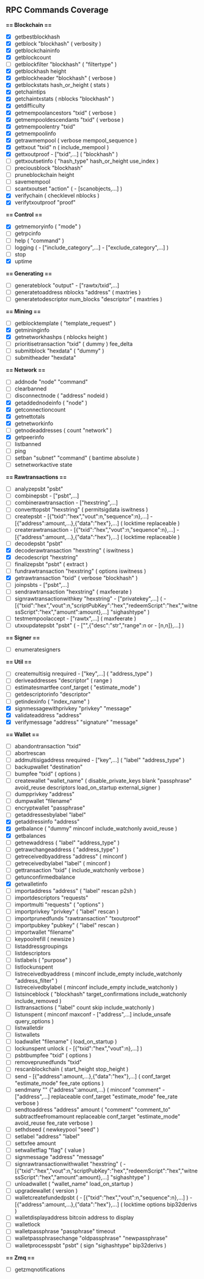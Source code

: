 ## RPC Commands Coverage

**== Blockchain ==**
- [x] getbestblockhash
- [x] getblock "blockhash" ( verbosity )
- [x] getblockchaininfo
- [x] getblockcount
- [ ] getblockfilter "blockhash" ( "filtertype" )
- [x] getblockhash height
- [x] getblockheader "blockhash" ( verbose )
- [x] getblockstats hash_or_height ( stats )
- [x] getchaintips
- [x] getchaintxstats ( nblocks "blockhash" )
- [x] getdifficulty
- [x] getmempoolancestors "txid" ( verbose )
- [x] getmempooldescendants "txid" ( verbose )
- [x] getmempoolentry "txid"
- [x] getmempoolinfo
- [x] getrawmempool ( verbose mempool_sequence )
- [x] gettxout "txid" n ( include_mempool )
- [x] gettxoutproof - ["txid",...] ( "blockhash" )
- [ ] gettxoutsetinfo ( "hash_type" hash_or_height use_index )
- [ ] preciousblock "blockhash"
- [ ] pruneblockchain height
- [ ] savemempool
- [ ] scantxoutset "action" ( - [scanobjects,...] )
- [x] verifychain ( checklevel nblocks )
- [x] verifytxoutproof "proof"

**== Control ==**
- [x] getmemoryinfo ( "mode" )
- [ ] getrpcinfo
- [ ] help ( "command" )
- [ ] logging ( - ["include_category",...] - ["exclude_category",...] )
- [ ] stop
- [x] uptime

**== Generating ==**
- [ ] generateblock "output" - ["rawtx/txid",...]
- [ ] generatetoaddress nblocks "address" ( maxtries )
- [ ] generatetodescriptor num_blocks "descriptor" ( maxtries )

**== Mining ==**
- [ ] getblocktemplate ( "template_request" )
- [x] getmininginfo
- [x] getnetworkhashps ( nblocks height )
- [ ] prioritisetransaction "txid" ( dummy ) fee_delta
- [ ] submitblock "hexdata" ( "dummy" )
- [ ] submitheader "hexdata"

**== Network ==**
- [ ] addnode "node" "command"
- [ ] clearbanned
- [ ] disconnectnode ( "address" nodeid )
- [x] getaddednodeinfo ( "node" )
- [x] getconnectioncount
- [x] getnettotals
- [x] getnetworkinfo
- [ ] getnodeaddresses ( count "network" )
- [x] getpeerinfo
- [ ] listbanned
- [ ] ping
- [ ] setban "subnet" "command" ( bantime absolute )
- [ ] setnetworkactive state

**== Rawtransactions ==**
- [ ] analyzepsbt "psbt"
- [ ] combinepsbt - ["psbt",...]
- [ ] combinerawtransaction - ["hexstring",...]
- [ ] converttopsbt "hexstring" ( permitsigdata iswitness )
- [ ] createpsbt - [{"txid":"hex","vout":n,"sequence":n},...] - [{"address":amount,...},{"data":"hex"},...] ( locktime replaceable )
- [ ] createrawtransaction - [{"txid":"hex","vout":n,"sequence":n},...] - [{"address":amount,...},{"data":"hex"},...] ( locktime replaceable )
- [ ] decodepsbt "psbt"
- [x] decoderawtransaction "hexstring" ( iswitness )
- [x] decodescript "hexstring"
- [ ] finalizepsbt "psbt" ( extract )
- [ ] fundrawtransaction "hexstring" ( options iswitness )
- [x] getrawtransaction "txid" ( verbose "blockhash" )
- [ ] joinpsbts - ["psbt",...]
- [ ] sendrawtransaction "hexstring" ( maxfeerate )
- [ ] signrawtransactionwithkey "hexstring" - ["privatekey",...] ( - [{"txid":"hex","vout":n,"scriptPubKey":"hex","redeemScript":"hex","witnessScript":"hex","amount":amount},...] "sighashtype" )
- [ ] testmempoolaccept - ["rawtx",...] ( maxfeerate )
- [ ] utxoupdatepsbt "psbt" ( - ["",{"desc":"str","range":n or - [n,n]},...] )

**== Signer ==**
- [ ] enumeratesigners 

**== Util ==**
- [ ] createmultisig nrequired - ["key",...] ( "address_type" )
- [ ] deriveaddresses "descriptor" ( range )
- [ ] estimatesmartfee conf_target ( "estimate_mode" )
- [ ] getdescriptorinfo "descriptor"
- [ ] getindexinfo ( "index_name" )
- [x] signmessagewithprivkey "privkey" "message"
- [x] validateaddress "address"
- [x] verifymessage "address" "signature" "message"

**== Wallet ==**
- [ ] abandontransaction "txid"
- [ ] abortrescan
- [ ] addmultisigaddress nrequired - ["key",...] ( "label" "address_type" )
- [ ] backupwallet "destination"
- [ ] bumpfee "txid" ( options )
- [ ] createwallet "wallet_name" ( disable_private_keys blank "passphrase" avoid_reuse descriptors load_on_startup external_signer )
- [ ] dumpprivkey "address"
- [ ] dumpwallet "filename"
- [ ] encryptwallet "passphrase"
- [ ] getaddressesbylabel "label"
- [x] getaddressinfo "address"
- [x] getbalance ( "dummy" minconf include_watchonly avoid_reuse )
- [x] getbalances
- [ ] getnewaddress ( "label" "address_type" )
- [ ] getrawchangeaddress ( "address_type" )
- [ ] getreceivedbyaddress "address" ( minconf )
- [ ] getreceivedbylabel "label" ( minconf )
- [ ] gettransaction "txid" ( include_watchonly verbose )
- [ ] getunconfirmedbalance
- [x] getwalletinfo
- [ ] importaddress "address" ( "label" rescan p2sh )
- [ ] importdescriptors "requests"
- [ ] importmulti "requests" ( "options" )
- [ ] importprivkey "privkey" ( "label" rescan )
- [ ] importprunedfunds "rawtransaction" "txoutproof"
- [ ] importpubkey "pubkey" ( "label" rescan )
- [ ] importwallet "filename"
- [ ] keypoolrefill ( newsize )
- [ ] listaddressgroupings
- [ ] listdescriptors
- [ ] listlabels ( "purpose" )
- [ ] listlockunspent
- [ ] listreceivedbyaddress ( minconf include_empty include_watchonly "address_filter" )
- [ ] listreceivedbylabel ( minconf include_empty include_watchonly )
- [ ] listsinceblock ( "blockhash" target_confirmations include_watchonly include_removed )
- [ ] listtransactions ( "label" count skip include_watchonly )
- [ ] listunspent ( minconf maxconf - ["address",...] include_unsafe query_options )
- [ ] listwalletdir
- [ ] listwallets
- [ ] loadwallet "filename" ( load_on_startup )
- [ ] lockunspent unlock ( - [{"txid":"hex","vout":n},...] )
- [ ] psbtbumpfee "txid" ( options )
- [ ] removeprunedfunds "txid"
- [ ] rescanblockchain ( start_height stop_height )
- [ ] send - [{"address":amount,...},{"data":"hex"},...] ( conf_target "estimate_mode" fee_rate options )
- [ ] sendmany "" {"address":amount,...} ( minconf "comment" - ["address",...] replaceable conf_target "estimate_mode" fee_rate verbose )
- [ ] sendtoaddress "address" amount ( "comment" "comment_to" subtractfeefromamount replaceable conf_target "estimate_mode" avoid_reuse fee_rate verbose )
- [ ] sethdseed ( newkeypool "seed" )
- [ ] setlabel "address" "label"
- [ ] settxfee amount
- [ ] setwalletflag "flag" ( value )
- [ ] signmessage "address" "message"
- [ ] signrawtransactionwithwallet "hexstring" ( - [{"txid":"hex","vout":n,"scriptPubKey":"hex","redeemScript":"hex","witnessScript":"hex","amount":amount},...] "sighashtype" )
- [ ] unloadwallet ( "wallet_name" load_on_startup )
- [ ] upgradewallet ( version )
- [ ] walletcreatefundedpsbt ( - [{"txid":"hex","vout":n,"sequence":n},...] ) - [{"address":amount,...},{"data":"hex"},...] ( locktime options bip32derivs )
- [ ] walletdisplayaddress bitcoin address to display
- [ ] walletlock
- [ ] walletpassphrase "passphrase" timeout
- [ ] walletpassphrasechange "oldpassphrase" "newpassphrase"
- [ ] walletprocesspsbt "psbt" ( sign "sighashtype" bip32derivs )

**== Zmq ==**
- [ ] getzmqnotifications